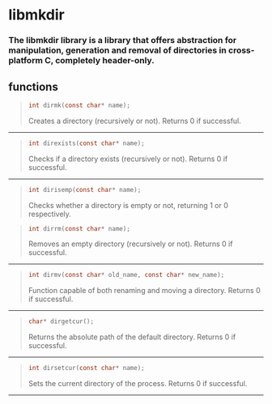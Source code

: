 # libmkdir

### The libmkdir library is a library that offers abstraction for manipulation, generation and removal of directories in cross-platform C, completely header-only.

## functions 

>``` c
> int dirmk(const char* name);
> ```
> Creates a directory (recursively or not). Returns 0 if successful.
---

> ``` c
> int direxists(const char* name);
> ```
> Checks if a directory exists (recursively or not). Returns 0 if successful.
---

> ``` c
> int dirisemp(const char* name);
> ```
> Checks whether a directory is empty or not, returning 1 or 0 respectively.

> ``` c
> int dirrm(const char* name);
> ```
> Removes an empty directory (recursively or not). Returns 0 if successful.
---


> ``` c
> int dirmv(const char* old_name, const char* new_name);
> ```
> Function capable of both renaming and moving a directory. Returns 0 if successful.
---

> ``` c
> char* dirgetcur();
> ```
> Returns the absolute path of the default directory. Returns 0 if successful.
---

> ``` c
> int dirsetcur(const char* name);
> ```
> Sets the current directory of the process. Returns 0 if successful.
---
